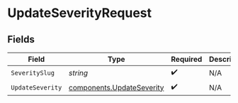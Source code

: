 # UpdateSeverityRequest


## Fields

| Field                                                                  | Type                                                                   | Required                                                               | Description                                                            |
| ---------------------------------------------------------------------- | ---------------------------------------------------------------------- | ---------------------------------------------------------------------- | ---------------------------------------------------------------------- |
| `SeveritySlug`                                                         | *string*                                                               | :heavy_check_mark:                                                     | N/A                                                                    |
| `UpdateSeverity`                                                       | [components.UpdateSeverity](../../models/components/updateseverity.md) | :heavy_check_mark:                                                     | N/A                                                                    |